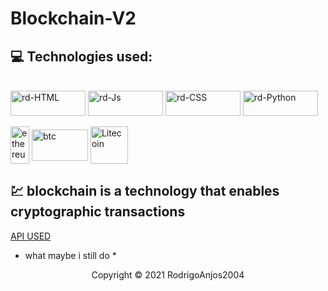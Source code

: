 # Blockchain-V2

## 💻 Technologies used:
 <div style="display: inline_block; "><br>
  <img align="center" alt="rd-HTML" height="40" width="120" src="https://img.shields.io/badge/HTML5-E34F26?style=for-the-badge&logo=html5&logoColor=white">
  <img align="center" alt="rd-Js" height="40" width="120" src="https://img.shields.io/badge/CSS3-1572B6?style=for-the-badge&logo=css3&logoColor=white">
  <img align="center" alt="rd-CSS" height="40" width="120" src="https://img.shields.io/badge/Bootstrap-563D7C?style=for-the-badge&logo=bootstrap&logoColor=white">
  <img align="center" alt="rd-Python" height="40" width="120" src="https://img.shields.io/badge/JavaScript-F7DF1E?style=for-the-badge&logo=javascript&logoColor=black">
</a>

 <div style="display: inline_block;"><br>
  <img align="center" alt="ethereum" height="60" width="30" src="https://www.pngall.com/wp-content/uploads/10/Ethereum-Logo-PNG-HD-Image.png">
  <img align="center" alt="btc" height="50" width="90" src="https://logosmarcas.net/wp-content/uploads/2020/08/Bitcoin-Logo.png">
  <img align="center" alt="Litecoin" height="60" width="60" src="https://upload.wikimedia.org/wikipedia/commons/a/a8/Official_Litecoin_Logo.png">

</a>

## 💹 blockchain is a technology that enables cryptographic transactions

<!-- ## ₿ BTC
## ⧫ ETC
![imagem]()
> in addition to bitcoin chart, we also have ethereum, litecoin, google, apple...


 -->
[API USED](https://coinmarketcap.com/api/)

* what maybe i still do *



<p align="center">Copyright © 2021 RodrigoAnjos2004</p>
